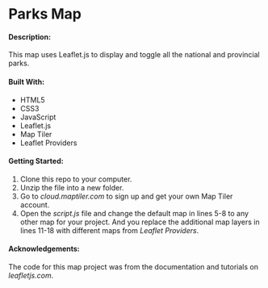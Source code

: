 # Parks Map

#### Description:

This map uses Leaflet.js to display and toggle all the national and provincial parks.

#### Built With:

- HTML5
- CSS3
- JavaScript
- Leaflet.js
- Map Tiler
- Leaflet Providers

#### Getting Started:

1. Clone this repo to your computer.
2. Unzip the file into a new folder.
3. Go to _cloud.maptiler.com_ to sign up and get your own Map Tiler account.
4. Open the _script.js_ file and change the default map in lines 5-8 to any other map for your project. And you replace the additional map layers in lines 11-18 with different maps from _Leaflet Providers_.

#### Acknowledgements:

The code for this map project was from the documentation and tutorials on _leafletjs.com_.
